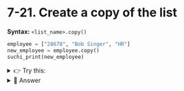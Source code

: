 # 7-21. Create a copy of the list

**Syntax:**  `<list_name>.copy()`


```python
employee = ["28678", "Bob Singer", "HR"]
new_employee = employee.copy()
suchi_print(new_employee)
```

<details>
  <summary>
   👉 Try this: 
  </summary>
Create a copy of the sales_data list

```python
sales = [100.45, 102.67, 230.22, 115.75, 201.33, 118.56]
```
</details>

<details>
  <summary>
   👀 Answer 
  </summary>

  ```python  
sales2 = sales.copy()
suchi_print(sales2)
```
</details>


